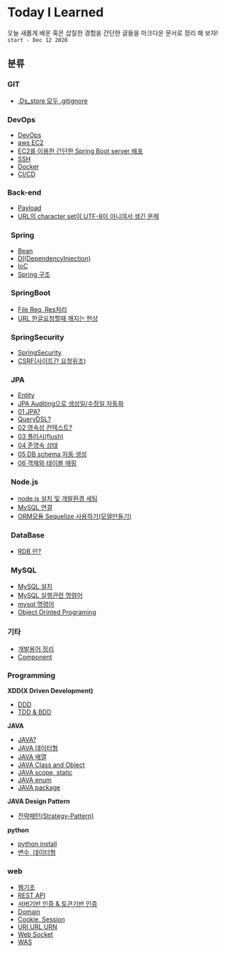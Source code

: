 # Today I Learned
오늘 새롭게 배운 혹은 삽질한 경험을 간단한 글들을 마크다운 문서로 정리 해 보자! `start - Dec 12 2020`  
## 분류
### GIT
- [.Ds_store 모두 .gitignore](/Git/ds-store-ignore.md)

### DevOps
- [DevOps](/DevOps/DevOps.md)
- [aws EC2](/DevOps/awsEC2.md)
- [EC2를 이용한 간단한 Spring Boot server 배포](/DevOps/simple-spring-boot-aws.md)
- [SSH](/DevOps/ssh.md)
- [Docker](/DevOps/Docker.md)
- [CI/CD](/DevOps/CI-CD.md)

### Back-end
- [Payload](/BE/payload.md)
- [URL의 character set이 UTF-8이 아니여서 생긴 문제](/BE/Spring/URL-utf-8-problem.md)
### &nbsp; Spring 
- [Bean](/BE/Spring/Bean.md)
- [DI(DependencyInjection)](/BE/Spring/DI(Dependency-Injection).md)
- [IoC](/BE/Spring/IOC(Inversion-Of-Control).md)
- [Spring 구조](/BE/Spring/DTO,DAO,Entity-class.md)
### &nbsp; SpringBoot  
- [File Req, Res처리](/BE/Spring/SpringBoot/SpringBootFile-req-res-prosessing.md)
- [URL 한글요청할때 깨지는 현상](/BE/Spring/SpringBoot/KoreanGarbled.md)
### &nbsp; SpringSecurity
- [SpringSecurity](/BE/Spring/SpringSecurity/spring-security.md)
- [CSRF(사이트간 요청위조)](/BE/Spring/SpringSecurity/CSRF.md)
### &nbsp; JPA
- [Entity](/BE/Spring/JPA/Entity.md)
- [JPA Auditing으로 생성일/수정일 자동화](/BE/Spring/JPA/Auditing.md)
- [01 JPA?](BE/Spring/JPA/01-JPA.md)
- [QueryDSL?](/BE/Spring/JPA/QueryDSL.md)
- [02 영속성 컨텍스트?](BE/Spring/JPA/02-PersistenceContext.md)
- [03 플러시(flush)](BE/Spring/JPA/03-flush.md)
- [04 준영속 상태](BE/Spring/JPA/04-detached.md)
- [05 DB schema 자동 생성](BE/Spring/JPA/05-DB-schema-auto-create.md)
- [06 객체와 테이블 매핑](BE/Spring/JPA/06-object-table-mapping.md)
### &nbsp; Node.js
- [node.js 설치 및 개발환경 세팅](/BE/NodeJS/how-to-install-nodeJs.md)
- [MySQL 연결](/BE/NodeJS/Connect-MySql.md)
- [ORM모듈 Sequelize 사용하기(모델만들기)](/BE/NodeJS/sequelize.md)
### &nbsp; DataBase
- [RDB 란?](/DataBase/relational-database.md)
### &nbsp; MySQL
- [MySQL 설치](/DataBase/MySQL/how-to-install-mysql.md)
- [MySQL 실행관련 명령어](/DataBase/MySQL/mysql-run-command.md)
- [mysql 명령어](/DataBase/MySQL/mysql-command.md)
- [Object Orinted Programing](/Programming/OOP.md)

### 기타
- [개발용어 정리](/ETC/dev-terminology.md)
- [Component](/ETC/component.md)
### Programming
**XDD(X Driven Development)**
- [DDD](/Programming/DDD.md)
- [TDD & BDD](/Programming/TDD-BDD.md)

**JAVA**
- [JAVA?](/Programming/JAVA/01-java.md)
- [JAVA 데이터형](/Programming/JAVA/02-java-Data-type.md)
- [JAVA 배열](/Programming/JAVA/03-array.md)
- [JAVA Class and Object](/Programming/JAVA/04-class-and-object.md)
- [JAVA scope, static](/Programming/JAVA/05-scope-static.md)
- [JAVA enum](/Programming/JAVA/06-enum.md)
- [JAVA package](/Programming/JAVA/07-package.md)
 
**JAVA Design Pattern**
- [전략패턴(Strategy-Pattern)](/Programming/JAVA/Design-pattern/Strategy-Pattern.md)

**python**
- [python install](/Programming/Python/how-to-install-python.md)
- [변수, 데이터형](/Programming/Python/ariables-and-data-type.md)

### web
- [웹기초](/web/web-foundation.md)
- [REST API](/web/RESTAPI.md)
- [서버기반 인증 & 토큰기반 인증](/web/tokenAuth-serverAuth.md)
- [Domain](/web/domain.md)
- [Cookie, Session](/web/cookie-and-session.md)
- [URI,URL,URN](/web/URI-URL-URN.md)
- [Web Socket](/web/web-socket.md)
- [WAS](/web/was.md)
